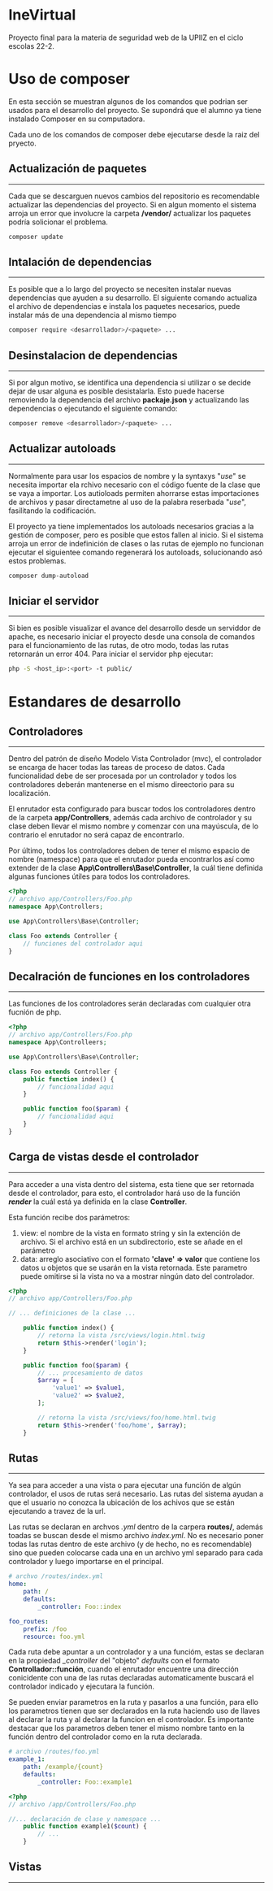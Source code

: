 IneVirtual
==========

Proyecto final para la materia de seguridad web de la UPIIZ en el ciclo escolas 22-2.

Uso de composer
===============

En esta sección se muestran algunos de los comandos que podrian ser usados para el desarrollo del proyecto. Se supondrá que el alumno ya tiene instalado Composer en su computadora.

Cada uno de los comandos de composer debe ejecutarse desde la raiz del pryecto.

Actualización de paquetes
-------------------------
-------------------------

Cada que se descarguen nuevos cambios del repositorio es recomendable actualizar las dependencias del proyecto. Si en algun momento el sistema arroja un error que involucre la carpeta **/vendor/** actualizar los paquetes podría solicionar el problema.

```bash
composer update
```

Intalación de dependencias
--------------------------
--------------------------

Es posible que a lo largo del proyecto se necesiten instalar nuevas dependencias que ayuden a su desarrollo. El siguiente comando actualiza el archivo de dependencias e instala los paquetes necesarios, puede instalar más de una dependencia al mismo tiempo

```bash
composer require <desarrollador>/<paquete> ...
```

Desinstalacion de dependencias
------------------------------
------------------------------

Si por algun motivo, se identifica una dependencia si utilizar o se decide dejar de usar alguna es posible desistalarla. Esto puede hacerse removiendo la dependencia del archivo **packaje.json** y actualizando las dependencias o ejecutando el siguiente comando:

```bash
composer remove <desarrollador>/<paquete> ...
```

Actualizar autoloads
--------------------
--------------------

Normalmente para usar los espacios de nombre y la syntaxys "*use*" se necesita importar ela rchivo necesario con el código fuente de la clase que se vaya a importar. Los autioloads permiten ahorrarse estas importaciones de archivos y pasar directametne al uso de la palabra reserbada "*use*", fasilitando la codificación.

El proyecto ya tiene implementados los autoloads necesarios gracias a la gestión de composer, pero es posible que estos fallen al inicio. Si el sistema arroja un error de indefinición de clases o las rutas de ejemplo no funcionan ejecutar el siguientee comando regenerará los autoloads, solucionando asó estos problemas.

```bash
composer dump-autoload
```

Iniciar el servidor
-------------------
-------------------

Si bien es posible visualizar el avance del desarrollo desde un serviddor de apache, es necesario iniciar el proyecto desde una consola de comandos para el funcionamiento de las rutas, de otro modo, todas las rutas retornarán un error 404. Para iniciar el servidor php ejecutar:

```bash
php -S <host_ip>:<port> -t public/
```

Estandares de desarrollo
========================

Controladores
-------------
-------------

Dentro del patrón de diseño Modelo Vista Controlador (mvc), el controlador se encarga de hacer todas las tareas de proceso de datos. Cada funcionalidad debe de ser procesada por un controlador y todos los controladores deberán mantenerse en el mismo direectorio para su localización.

El enrutador esta configurado para buscar todos los controladores dentro de la carpeta **app/Controllers**, además cada archivo de controlador y su clase deben llevar el mismo nombre y comenzar con una mayúscula, de lo contrario el enrutador no será capaz de encontrarlo.

Por último, todos los controladores deben de tener el mismo espacio de nombre (namespace) para que el enrutador pueda encontrarlos así como extender de la clase **App\Controllers\Base\Controller**, la cuál tiene definida algunas funciones útiles para todos los controladores.

```php
<?php
// archivo app/Controllers/Foo.php
namespace App\Controllers;

use App\Controllers\Base\Controller;

class Foo extends Controller {
    // funciones del controlador aqui
}
```

Decalración de funciones en los controladores
---------------------------------------------
---------------------------------------------

Las funciones de los controladores serán declaradas com cualquier otra fucnión de php.

```php
<?php
// archivo app/Controllers/Foo.php
namespace App\Controlleers;

use App\Controllers\Base\Controller;

class Foo extends Controller {
    public function index() {
        // funcionalidad aqui
    }

    public function foo($param) {
        // funcionalidad aqui
    }
}
```

Carga de vistas desde el controlador
------------------------------------
------------------------------------

Para acceder a una vista dentro del sistema, esta tiene que ser retornada desde el controlador, para esto, el controlador hará uso de la función ***render*** la cuál está ya definida en la clase **Controller**.
 
Esta función recibe dos parámetros:
    
1. view: el nombre de la vista en formato string y sin la extención de archivo. Si el archivo está en un subdirectorio, este se añade en el parámetro
2. data: arreglo asociativo con el formato **'clave' => valor** que contiene los datos u objetos que se usarán en la vista retornada. Este parametro puede omitirse si la vista no va a mostrar ningún dato del controlador.

```php
<?php
// archivo app/Controllers/Foo.php

// ... definiciones de la clase ...

    public function index() {
        // retorna la vista /src/views/login.html.twig
        return $this->render('login');
    }

    public function foo($param) {
        // ... procesamiento de datos
        $array = [
            'value1' => $value1,
            'value2' => $value2,
        ];

        // retorna la vista /src/views/foo/home.html.twig
        return $this->render('foo/home', $array);
    }
```

Rutas
-----
-----

Ya sea para acceder a una vista o para ejecutar una función de algún controlador, el usos de rutas será necesario. Las rutas del sistema ayudan a que el usuario no conozca la ubicación de los achivos que se están ejecutando a travez de la url.

Las rutas se declaran en archvos *.yml* dentro de la carpera **routes/**, además toadas se buscan desde el mismo archivo *index.yml*. No es necesario poner todas las rutas dentro de este archivo (y de hecho, no es recomendable) sino que pueden colocarse cada una en un archivo yml separado para cada controlador y luego importarse en el principal.

```yml
# archvo /routes/index.yml
home:
    path: /
    defaults:
        _controller: Foo::index

foo_routes:
    prefix: /foo
    resource: foo.yml
```

Cada ruta debe apuntar a un controlador y a una funcióm, estas se declaran en la propiedad *_controller* del "objeto" *defaults* con el formato **Controllador::función**, cuando el enrutador encuentre una dirección conicidente con una de las rutas declaradas automaticamente buscará el controlador indicado y ejecutara la función.

Se pueden enviar parametros en la ruta y pasarlos a una función, para ello los parametros tienen que ser declarados en la ruta haciendo uso de llaves al declarar la ruta y al declarar la funcion en el controlador. Es importante destacar que los parametros deben tener el mismo nombre tanto en la función dentro del controlador como en la ruta declarada.

```yml
# archivo /routes/foo.yml
example_1:
    path: /example/{count}
    defaults:
        _controller: Foo::example1
```

```php
<?php
// archivo /app/Controllers/Foo.php

//... declaración de clase y namespace ...
    public function example1($count) {
        // ...
    }
```


Vistas
------
------